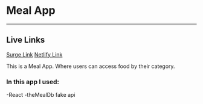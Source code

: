# Meal App

---

## Live Links

[Surge Link](https://meal-app-practice.surge.sh/)
[Netlify Link](https://meal-app-practice.netlify.app/)

This is a Meal App. Where users can access food by their category.

### In this app I used:

-React
-theMealDb fake api

